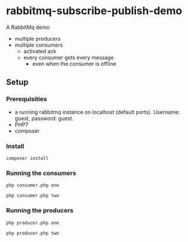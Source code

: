 # rabbitmq-subscribe-publish-demo
A RabbitMq demo
- multiple producers
- multiple consumers
  - activated ack
  - every consumer gets every message
    - even when the consumer is offline 

## Setup
### Prerequisities
- a running rabbitmq instance on localhost (default ports). Username: guest, password: guest.
- PHP7
- composer

### Install
``composer install``

### Running the consumers
``php consumer.php one``

``php consumer.php two``

### Running the producers
``php producer.php one``

``php producer.php two``